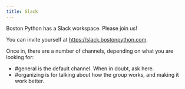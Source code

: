 ```yaml
---
title: Slack
---
```


Boston Python has a Slack workspace. Please join us!

You can invite yourself at https://slack.bostonpython.com.

Once in, there are a number of channels, depending on what you are looking for:

- #general is the default channel. When in doubt, ask here.
- #organizing is for talking about how the group works, and making it work better.
